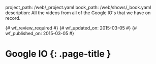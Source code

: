 project_path: /web/_project.yaml
book_path: /web/shows/_book.yaml
description: All the videos from all of the Google IO's that we have on record.

{# wf_review_required #}
{# wf_updated_on: 2015-03-05 #}
{# wf_published_on: 2015-03-05 #}

# Google IO {: .page-title }


